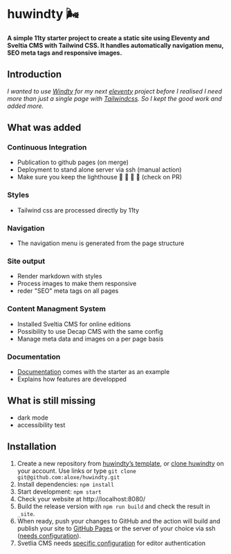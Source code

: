 # huwindty 🌬️

**A simple 11ty starter project to create a static site using Eleventy and Sveltia CMS with Tailwind CSS. It handles automatically navigation menu, SEO meta tags and responsive images.** 

## Introduction

*I wanted to use [Windty](https://github.com/distantcam/windty/) for my next [eleventy](https://www.11ty.dev/) project before I realised I need more than just a single page with [Tailwindcss](https://tailwindcss.com/). So I kept the good work and added more.*

## What was added
### Continuous Integration
- Publication to github pages (on merge)
- Deployment to stand alone server via ssh (manual action)
- Make sure you keep the lighthouse 💯 💯 💯 💯 (check on PR)
### Styles
- Tailwind css are processed directly by 11ty
### Navigation
- The navigation menu is generated from the page structure
### Site output
- Render markdown with styles
- Process images to make them responsive
- reder "SEO" meta tags on all pages
### Content Managment System
- Installed Sveltia CMS for online editions
- Possibility to use Decap CMS with the same config
- Manage meta data and images on a per page basis
### Documentation
- [Documentation](https://aloxe.github.io/huwindty/documentation/) comes with the starter as an example
- Explains how features are developped

## What is still missing
- dark mode
- accessibility test

## Installation
1. Create a new repository from [huwindty’s template](https://github.com/aloxe/huwindty/generate), or [clone huwindty](https://docs.github.com/en/free-pro-team@latest/github/creating-cloning-and-archiving-repositories/cloning-a-repository) on your account. Use links or type `git clone git@github.com:aloxe/huwindty.git`
2. Install dependencies: `npm install`
3. Start development: `npm start`
4. Check your website at http://localhost:8080/
5. Build the release version with `npm run build` and check the result in `_site`.
6. When ready, push your changes to GitHub and the action will build and publish your site to [GitHub Pages](https://docs.github.com/en/free-pro-team@latest/github/working-with-github-pages) or the server of your choice via ssh ([needs configuration](https://aloxe.github.io/huwindty/documentation/ci/)).
7. Svetlia CMS needs [specific configuration](https://aloxe.github.io/huwindty/documentation/cms/) for editor authentication
